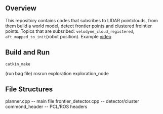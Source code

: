 ## Overview
This repository contains codes that subsribes to LIDAR pointclouds, from them build a world model, detect frontier points and clustered frointier points. Topics that are subsribed: `velodyne_cloud_registered`, `aft_mapped_to_init`(robot position). Example [video](https://www.youtube.com/watch?v=AmljFj6Loq0&fbclid=IwAR0LnJ0lbV-ZV7EVbq4Vx_MjzY3_magAM62Dfc9GdNHgn5H4PYt2AIs06ps)

## Build and Run
    catkin_make
  (run bag file)
  rosrun exploration exploration_node

## File Structures
  planner.cpp -- main file
    frontier_detector.cpp -- detector/cluster
       commond_header -- PCL/ROS headers



